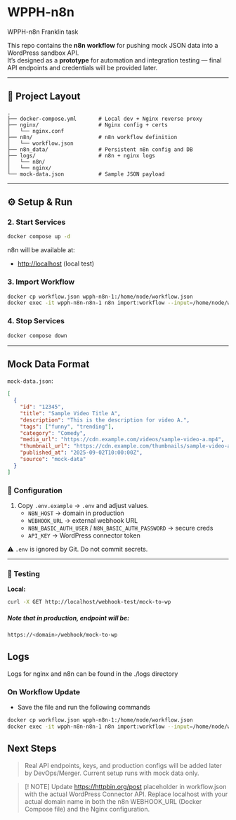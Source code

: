 # WPPH-n8n

WPPH-n8n Franklin task

This repo contains the **n8n workflow** for pushing mock JSON data into a WordPress sandbox API.  
It’s designed as a **prototype** for automation and integration testing — final API endpoints and credentials will be provided later.

---

## 🚀 Project Layout

```
.
├── docker-compose.yml       # Local dev + Nginx reverse proxy
├── nginx/                   # Nginx config + certs
│   └── nginx.conf
├── n8n/                     # n8n workflow definition
│   └── workflow.json
├── n8n_data/                # Persistent n8n config and DB
├── logs/                    # n8n + nginx logs
│   └── n8n/
│   └── nginx/
└── mock-data.json           # Sample JSON payload
```

---

## ⚙️ Setup & Run

### 2. Start Services

```bash
docker compose up -d
```

n8n will be available at:

- [http://localhost](http://localhost) (local test)

### 3. Import Workflow

```bash
docker cp workflow.json wpph-n8n-1:/home/node/workflow.json
docker exec -it wpph-n8n-n8n-1 n8n import:workflow --input=/home/node/workflow.json
```

### 4. Stop Services

```bash
docker compose down
```

---

## Mock Data Format

`mock-data.json`:

```json
[
  {
    "id": "12345",
    "title": "Sample Video Title A",
    "description": "This is the description for video A.",
    "tags": ["funny", "trending"],
    "category": "Comedy",
    "media_url": "https://cdn.example.com/videos/sample-video-a.mp4",
    "thumbnail_url": "https://cdn.example.com/thumbnails/sample-video-a.jpg",
    "published_at": "2025-09-02T10:00:00Z",
    "source": "mock-data"
  }
]
```

### 🔧 Configuration

1. Copy `.env.example` → `.env` and adjust values.
   - `N8N_HOST` → domain in production
   - `WEBHOOK_URL` → external webhook URL
   - `N8N_BASIC_AUTH_USER` / `N8N_BASIC_AUTH_PASSWORD` → secure creds
   - `API_KEY` → WordPress connector token

⚠️ `.env` is ignored by Git. Do not commit secrets.

---

### 🚀 Testing

**Local:**

```bash
curl -X GET http://localhost/webhook-test/mock-to-wp
```

##### Note that in production, endpoint will be:

```bash
https://<domain>/webhook/mock-to-wp
```

## Logs

Logs for nginx and n8n can be found in the ./logs directory

### On Workflow Update

- Save the file and run the following commands

```bash
docker cp workflow.json wpph-n8n-1:/home/node/workflow.json
docker exec -it wpph-n8n-n8n-1 n8n import:workflow --input=/home/node/workflow.json
```

## Next Steps

> Real API endpoints, keys, and production configs will be added later by DevOps/Merger. Current setup runs with mock data only.

> [! NOTE]
> Update https://httpbin.org/post placeholder in workflow.json with the actual WordPress Connector API.
> Replace localhost with your actual domain name in both the n8n WEBHOOK_URL (Docker Compose file) and the Nginx configuration.
